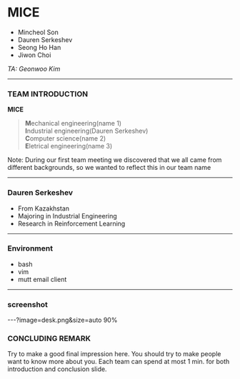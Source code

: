 # MICE

* Mincheol Son
* Dauren Serkeshev
* Seong Ho Han
* Jiwon Choi

_TA: Geonwoo Kim_

---

### TEAM INTRODUCTION

 **MICE**
> **M**echanical engineering(name 1)  
  **I**ndustrial engineering(Dauren Serkeshev)  
  **C**omputer science(name 2)  
  **E**letrical engineering(name 3)  

Note:
During our first team meeting we discovered that we all came from different backgrounds,
so we wanted to reflect this in our team name 

---

### Dauren Serkeshev

* From Kazakhstan
* Majoring in Industrial Engineering
* Research in Reinforcement Learning

---

### Environment

* bash
* vim
* mutt email client
 

---

### screenshot 

---?image=desk.png&size=auto 90%

### CONCLUDING REMARK

Try to make a good final impression here. You should try to make people want to
know more about you. Each team can spend at most 1 min. for both introduction
and conclusion slide.

